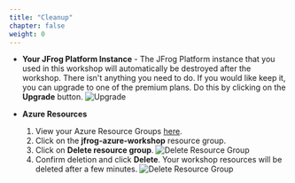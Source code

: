 ```yaml
---
title: "Cleanup"
chapter: false
weight: 0
---
```


- **Your JFrog Platform Instance** - The JFrog Platform instance that you used in this workshop will automatically be destroyed after the workshop. There isn't anything you need to do. If you would like keep it, you can upgrade to one of the premium plans. Do this by clicking on the **Upgrade** button.
![Upgrade](/images/upgrade.png)

- **Azure Resources** 
    1. View your Azure Resource Groups [here](https://portal.azure.com/#blade/HubsExtension/BrowseResourceGroups).
    2. Click on the **jfrog-azure-workshop** resource group.
    3. Click on **Delete resource group**.
    ![Delete Resource Group](/images/azure-delete-resource-group.png)
    4. Confirm deletion and click **Delete**. Your workshop resources will be deleted after a few minutes.
    ![Delete Resource Group](/images/azure-confirm-delete-resource-group.png)


